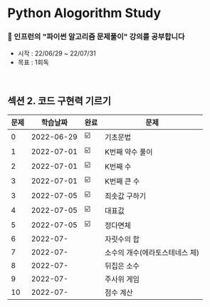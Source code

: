 
# Python Alogorithm Study
### 🥑 인프런의 "파이썬 알고리즘 문제풀이" 강의를 공부합니다
* 시작 : 22/06/29 ~ 22/07/31
* 목표 : 1회독  

<br>


## 섹션 2. 코드 구현력 기르기
| 문제 |학습날짜 | 완료 |문제 |
| ------ | -- | -- |----------- |
| 0 | 2022-06-29 | ☑️ | 기초문법  |
| 1 | 2022-07-01 |☑️  |   K번째 약수 풀이|
| 2 |  2022-07-01 |☑️  |  K번째 수 |
| 3 |  2022-07-01 |☑️  | K번째 큰 수 |
| 3 | 2022-07-05 |☑️  | 최솟값 구하기|
| 4 |2022-07-05  |☑️  |대표값 |
| 5 | 2022-07-05  |☑️  | 정다면체 |
| 6 | 2022-07-  |  | 자릿수의 합|
| 7 | 2022-07-  |  | 소수의 개수(에라토스테네스 체) |
| 8 | 2022-07-  |  | 뒤집은 소수 |
| 9 | 2022-07-  |  |주사위 게임|
| 10 | 2022-07-  |  |점수 계산|
